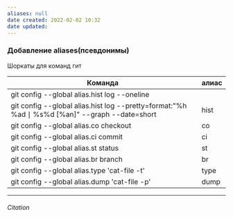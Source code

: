 ```yaml
---
aliases: null
date created: 2022-02-02 10:32
date updated:
---
```


### Добавление aliases(псевдонимы)

Шоркаты для команд гит

| Команда                                                                                       | алиас |
| --------------------------------------------------------------------------------------------- | ----- |
| git config --global alias.hist log --oneline                                                  |       |
| git config --global alias.hist log --pretty=format:"%h %ad ∣ %s%d [%an]" --graph --date=short | hist  |
| git config --global alias.co checkout                                                         | co    |
| git config --global alias.ci commit                                                           | ci    |
| git config --global alias.st status                                                           | st    |
| git config --global alias.br branch                                                           | br    |
| git config --global alias.type 'cat-file -t'                                                  | type  |
| git config --global alias.dump 'cat-file -p'                                                  | dump  |                                                                                           |       |

---

###### Citation

